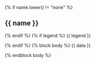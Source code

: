 {% if name.lower() != "none" %}
## {{ name }}
{% endif %}
{% if legend %}
{{ legend }}

{% endif %}
{% block body %}
{{ data }}

{% endblock body %}
